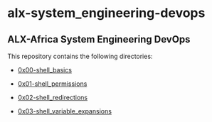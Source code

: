 # alx-system_engineering-devops

## ALX-Africa System Engineering DevOps

This repository contains the following directories:

* [0x00-shell_basics](/alx-system_engineering-devops/0x00-shell_basics)

* [0x01-shell_permissions](/alx-system_engineering-devops/0x01-shell_permissions)

* [0x02-shell_redirections](/alx-system_engineering-devops/0x02-shell_redirections)

* [0x03-shell_variable_expansions](/alx-system_engineering-devops/0x03-shell_variable_expansions)
